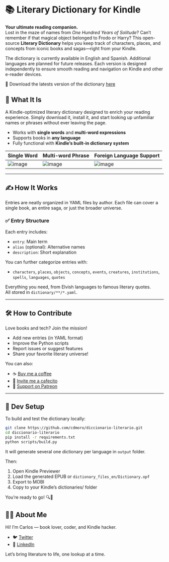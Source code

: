 # 📚 Literary Dictionary for Kindle

**Your ultimate reading companion.**  
Lost in the maze of names from _One Hundred Years of Solitude_? Can’t remember if that magical object belonged to Frodo or Harry? This open-source **Literary Dictionary** helps you keep track of characters, places, and concepts from iconic books and sagas—right from your Kindle.

The dictionary is currently available in English and Spanish. Additional languages are planned for future releases. Each version is designed independently to ensure smooth reading and navigation on Kindle and other e-reader devices.

🎯 Download the latests version of the dictionary [here](https://github.com/cdmoro/literary-dictionary/releases/latest)

## 🚀 What It Is

A Kindle-optimized literary dictionary designed to enrich your reading experience. Simply download it, install it, and start looking up unfamiliar names or phrases without ever leaving the page.

- Works with **single words** and **multi-word expressions**
- Supports books in **any language**
- Fully functional with **Kindle’s built-in dictionary system**

|Single Word|Multi-word Phrase|Foreign Language Support|
|---|---|---|
|﻿﻿﻿﻿﻿﻿﻿﻿﻿﻿﻿﻿﻿﻿﻿﻿﻿﻿﻿﻿![image](https://github.com/user-attachments/assets/43fe84ab-9879-4b0f-a888-9b71d4f11e88)|![image](https://github.com/user-attachments/assets/826923f0-74ec-4d70-b62f-1fe823747b08)|![image](https://github.com/user-attachments/assets/8491310c-d80a-490f-a90a-2963b9d1badf)|

---

## ✍️ How It Works

Entries are neatly organized in YAML files by author. Each file can cover a single book, an entire saga, or just the broader universe.

### ✅ Entry Structure

Each entry includes:
- `entry`: Main term
- `alias` (optional): Alternative names
- `description`: Short explanation

You can further categorize entries with:
- `characters`, `places`, `objects`, `concepts`, `events`, `creatures`, `institutions`, `spells`, `languages`, `quotes`

Everything you need, from Elvish languages to famous literary quotes.  
All stored in `dictionary/**/*.yaml`.

---

## 🛠️ How to Contribute

Love books and tech? Join the mission!

- Add new entries (in YAML format)
- Improve the Python scripts
- Report issues or suggest features
- Share your favorite literary universe!

You can also:
- ☕ [Buy me a coffee](https://buymeacoffee.com/cdmoro)
- 🧉 [Invite me a cafecito](http://cafecito.app/cdmoro)
- 🎁 [Support on Patreon](https://patreon.com/cdmoro)

---

## 🧪 Dev Setup

To build and test the dictionary locally:

```bash
git clone https://github.com/cdmoro/diccionario-literario.git
cd diccionario-literario
pip install -r requirements.txt
python scripts/build.py
```

It will generate several one dictionary per language in `output` folder.

Then:

1. Open Kindle Previewer
1. Load the generated EPUB or `dictionary_files_en/Dictionary.opf`
1. Export to MOBI
1. Copy to your Kindle’s dictionaries/ folder

You’re ready to go! 🔍📖

## 🙋‍♂️ About Me

Hi! I’m Carlos — book lover, coder, and Kindle hacker.

- 🐦 [Twitter](https://twitter.com/CarlosBonadeo)
- 💼 [LinkedIn](https://www.linkedin.com/in/cdbonadeo/)

Let’s bring literature to life, one lookup at a time.
